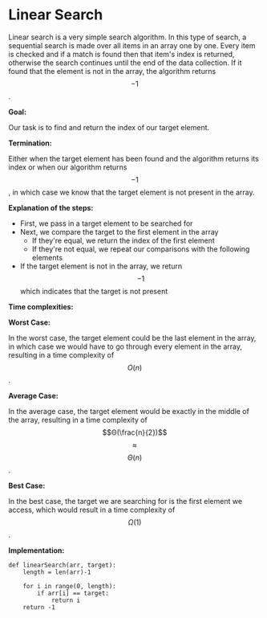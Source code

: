 # Linear Search

Linear search is a very simple search algorithm. In this type of search, a sequential search is made over all items in an array one by one. Every item is checked and if a match is found then that item's index is returned, otherwise the search continues until the end of the data collection. If it found that the element is not in the array, the algorithm returns $$-1$$.

**Goal:**

Our task is to find and return the index of our target element.&#x20;

**Termination:**

Either when the target element has been found and the algorithm returns its index or when our algorithm returns $$-1$$ , in which case we know that the target element is not present in the array.

**Explanation of the steps:**

* First, we pass in a target element to be searched for
* Next, we compare the target to the first element in the array
  * If they're equal, we return the index of the first element
  * If they're not equal, we repeat our comparisons with the following elements
* If the target element is not in the array, we return $$-1$$ which indicates that the target is not present

**Time complexities:**

**Worst Case:**

In the worst case, the target element could be the last element in the array, in which case we would have to go through every element in the array, resulting in a time complexity of $$O(n)$$.

**Average Case:**

In the average case, the target element would be exactly in the middle of the array, resulting in a time complexity of $$Θ(\frac{n}{2})$$$$\approx$$ $$Θ(n)$$.

**Best Case:**

In the best case, the target we are searching for is the first element we access, which would result in a time complexity of$$Ω(1)$$.

**Implementation:**

```
def linearSearch(arr, target):
    length = len(arr)-1
    
    for i in range(0, length):
        if arr[i] == target:
            return i
    return -1
```
